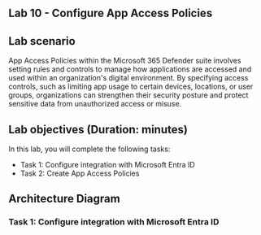 ## Lab 10 - Configure App Access Policies 

## Lab scenario

App Access Policies within the Microsoft 365 Defender suite involves setting rules and controls to manage how applications are accessed and used within an organization's digital environment. By specifying access controls, such as limiting app usage to certain devices, locations, or user groups, organizations can strengthen their security posture and protect sensitive data from unauthorized access or misuse.

## Lab objectives (Duration:  minutes)

In this lab, you will complete the following tasks:

- Task 1: Configure integration with Microsoft Entra ID
- Task 2: Create App Access Policies

## Architecture Diagram

### Task 1: Configure integration with Microsoft Entra ID
